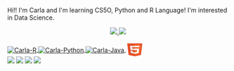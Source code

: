 Hi!! I'm Carla and I'm learning CS5O, Python and R Language! I'm interested in Data Science.

<div align="center">
  <a href="https://github.com/carlaleticia">
  <img height="180em" src="https://github-readme-stats.vercel.app/api?username=carlaleticia&show_icons=true&theme=modern&include_all_commits=true&count_private=true">
  <img height="150em" src="https://github-readme-stats.vercel.app/api/top-langs/?username=carlaleticia&layout=compact&langs_count=7&theme=modern"/>
</div>
<div style="display: inline_block"><br>
  <img align="center" alt="Carla-R" height="40" width="40" img src="https://cdn.jsdelivr.net/gh/devicons/devicon/icons/r/r-original.svg">
   <img align="center" alt="Carla-Python" height="30" width="40" <img src="https://cdn.jsdelivr.net/gh/devicons/devicon/icons/python/python-original.svg">
  <img align="center" alt="Carla-Java" height="30" width="40" img src=https://cdn.jsdelivr.net/gh/devicons/devicon/icons/java/java-original.svg>
    <img align="center" alt="Carla-HTML" height="30" width="40" src="https://raw.githubusercontent.com/devicons/devicon/master/icons/html5/html5-original.svg"/>
</div>

</div> 
  <a href="https://www.instagram.com/carlets94/" target="_blank"><img src="https://img.shields.io/badge/-Instagram-%23E4405F?style=for-the-badge&logo=instagram&logoColor=white" target="_blank"></a>
 <a href="https://discord.com/channels/@carlets#9550" target="_blank"><img src="https://img.shields.io/badge/Discord-7289DA?style=for-the-badge&logo=discord&logoColor=" target="_blank"></a> 
  <a href = "mailto:carlaleticia.gf@gmail.com"><img src="https://img.shields.io/badge/-Gmail-%23333?style=for-the-badge&logo=gmail&logoColor=" target="_blank"></a>
  <a href="https://www.linkedin.com/in/carlaleticia" target="_blank"><img src="https://img.shields.io/badge/-LinkedIn-%230077B5?style=for-the-badge&logo=linkedin&logoColor=" target="_blank"></a> 

</div>
<!---
carlaleticia/carlaleticia is a ✨ special ✨ repository because its `README.md` (this file) appears on your GitHub profile.
You can click the Preview link to take a look at your changes.
--->
